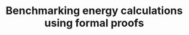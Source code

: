---
title: "**Benchmarking energy calculations using formal proofs**"
authors: "Ugwuanyi, E.D, Jones,C.T., Velkey, J, & Josephson, T. R."
pub_date: '2025-08-11'
journal: 'Molecular Physics'
arxiv: '10.1080/00268976.2025.2539421'
image: '/static/img/pub/2025_EDUgwuanyi.png'
pdf: '/static/pdf/publications/EDUgwuanyi_2025.pdf'

links:

---